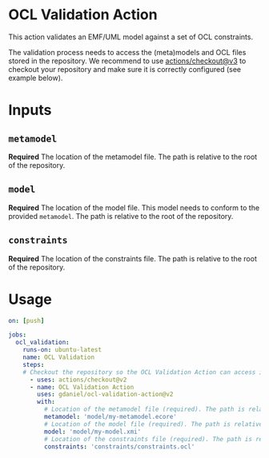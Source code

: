 # OCL Validation Action
This action validates an EMF/UML model against a set of OCL constraints.

The validation process needs to access the (meta)models and OCL files stored in the repository. We recommend to use [actions/checkout@v3](https://github.com/actions/checkout) to checkout your repository and make sure it is correctly configured (see example below).

# Inputs

## `metamodel`
**Required** The location of the metamodel file. The path is relative to the root of the repository.

## `model`
**Required** The location of the model file. This model needs to conform to the provided `metamodel`. The path is relative to the root of the repository.

## `constraints`
**Required** The location of the constraints file. The path is relative to the root of the repository.

# Usage
<!-- start usage -->
```yaml
on: [push]

jobs:
  ocl_validation:
    runs-on: ubuntu-latest
    name: OCL Validation
    steps:
    # Checkout the repository so the OCL Validation Action can access its content
      - uses: actions/checkout@v2
      - name: OCL Validation Action
        uses: gdaniel/ocl-validation-action@v2
        with:
          # Location of the metamodel file (required). The path is relative to the root of the repository.
          metamodel: 'model/my-metamodel.ecore'
          # Location of the model file (required). The path is relative to the root of the repository.
          model: 'model/my-model.xmi'
          # Location of the constraints file (required). The path is relative to the root of the repository.
          constraints: 'constraints/constraints.ocl'
```
<!-- end usage -->
